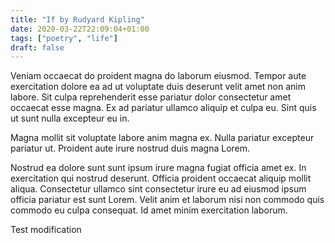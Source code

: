 ```yaml
---
title: "If by Rudyard Kipling"
date: 2020-03-22T22:09:04+01:00
tags: ["poetry", "life"]
draft: false
---
```


Veniam occaecat do proident magna do laborum eiusmod. Tempor aute exercitation dolore ea ad ut voluptate duis deserunt velit amet non anim labore. Sit culpa reprehenderit esse pariatur dolor consectetur amet occaecat esse magna. Ex ad pariatur ullamco aliquip et culpa eu. Sint quis ut sunt nulla excepteur eu in.

Magna mollit sit voluptate labore anim magna ex. Nulla pariatur excepteur pariatur ut. Proident aute irure nostrud duis magna Lorem.

Nostrud ea dolore sunt sunt ipsum irure magna fugiat officia amet ex. In exercitation qui nostrud deserunt. Officia proident occaecat aliquip mollit aliqua. Consectetur ullamco sint consectetur irure eu ad eiusmod ipsum officia pariatur est sunt Lorem. Velit anim et laborum nisi non commodo quis commodo eu culpa consequat. Id amet minim exercitation laborum.

Test modification